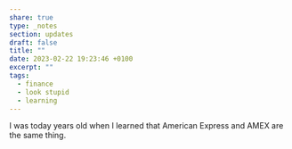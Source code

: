 ```yaml
---
share: true
type: _notes
section: updates
draft: false
title: ""
date: 2023-02-22 19:23:46 +0100
excerpt: ""
tags:
  - finance
  - look stupid
  - learning
---
```



I was today years old when I learned that American Express and AMEX are the same thing.